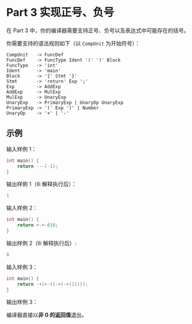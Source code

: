 # Part 3 实现正号、负号

在 Part 3 中，你的编译器需要支持正号、负号以及表达式中可能存在的括号。

你需要支持的语法规则如下（以 `CompUnit` 为开始符号）：

```
CompUnit   -> FuncDef
FuncDef    -> FuncType Ident '(' ')' Block
FuncType   -> 'int'
Ident      -> 'main'
Block      -> '{' Stmt '}'
Stmt       -> 'return' Exp ';'
Exp        -> AddExp
AddExp     -> MulExp
MulExp     -> UnaryExp
UnaryExp   -> PrimaryExp | UnaryOp UnaryExp
PrimaryExp -> '(' Exp ')' | Number
UnaryOp    -> '+' | '-'
```

## 示例

输入样例 1：

```c
int main() {
    return ---(-1);
}
```

输出样例 1（lli 解释执行后）：

```c
1
```

输入样例 2：

```c
int main() {
    return +-+-010;
}
```

输出样例 2（lli 解释执行后）:

```c
8
```

输入样例 3：

```c
int main() {
    return -+(+-((-+(-+(1))));
}
```

输出样例 3：

编译器直接以**非 0 的返回值**退出。